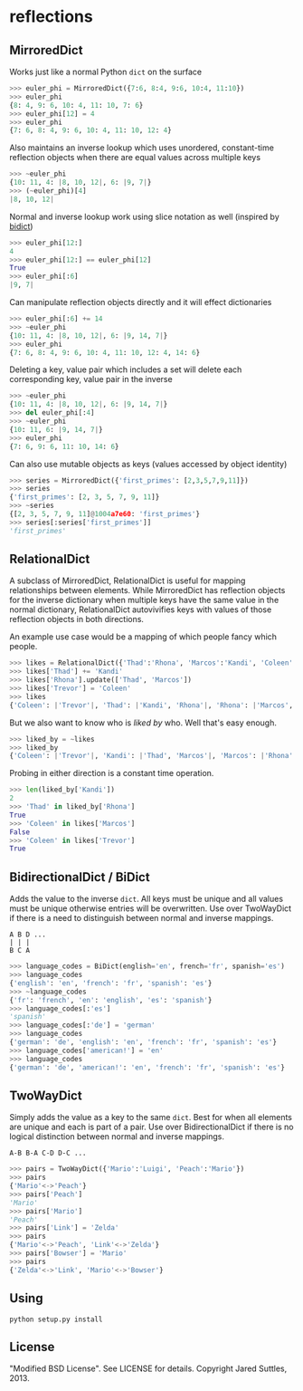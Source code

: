 reflections
===========

MirroredDict
------------

Works just like a normal Python `dict` on the surface

```python
>>> euler_phi = MirroredDict({7:6, 8:4, 9:6, 10:4, 11:10})
>>> euler_phi
{8: 4, 9: 6, 10: 4, 11: 10, 7: 6}
>>> euler_phi[12] = 4
>>> euler_phi
{7: 6, 8: 4, 9: 6, 10: 4, 11: 10, 12: 4}
```

Also maintains an inverse lookup which uses unordered, constant-time reflection objects when there are equal values across multiple keys

```python
>>> ~euler_phi
{10: 11, 4: |8, 10, 12|, 6: |9, 7|}
>>> (~euler_phi)[4]
|8, 10, 12|
```

Normal and inverse lookup work using slice notation as well (inspired by [bidict](https://pypi.python.org/pypi/bidict))

```python
>>> euler_phi[12:]
4
>>> euler_phi[12:] == euler_phi[12]
True
>>> euler_phi[:6]
|9, 7|
```

Can manipulate reflection objects directly and it will effect dictionaries

```python
>>> euler_phi[:6] += 14
>>> ~euler_phi
{10: 11, 4: |8, 10, 12|, 6: |9, 14, 7|}
>>> euler_phi
{7: 6, 8: 4, 9: 6, 10: 4, 11: 10, 12: 4, 14: 6}
```

Deleting a key, value pair which includes a set will delete each corresponding key, value pair in the inverse

```python
>>> ~euler_phi
{10: 11, 4: |8, 10, 12|, 6: |9, 14, 7|}
>>> del euler_phi[:4]
>>> ~euler_phi
{10: 11, 6: |9, 14, 7|}
>>> euler_phi
{7: 6, 9: 6, 11: 10, 14: 6}
```

Can also use mutable objects as keys (values accessed by object identity)

```python
>>> series = MirroredDict({'first_primes': [2,3,5,7,9,11]})
>>> series
{'first_primes': [2, 3, 5, 7, 9, 11]}
>>> ~series
{[2, 3, 5, 7, 9, 11]@1004a7e60: 'first_primes'}
>>> series[:series['first_primes']]
'first_primes'
```

RelationalDict
--------------

A subclass of MirroredDict, RelationalDict is useful for mapping relationships between elements. While MirroredDict has reflection objects for the inverse dictionary when multiple keys have the same value in the normal dictionary, RelationalDict autovivifies keys with values of those reflection objects in both directions.

An example use case would be a mapping of which people fancy which people.

```python
>>> likes = RelationalDict({'Thad':'Rhona', 'Marcos':'Kandi', 'Coleen':'Trevor'})
>>> likes['Thad'] += 'Kandi'
>>> likes['Rhona'].update(['Thad', 'Marcos'])
>>> likes['Trevor'] = 'Coleen'
>>> likes
{'Coleen': |'Trevor'|, 'Thad': |'Kandi', 'Rhona'|, 'Rhona': |'Marcos', 'Thad'|, 'Trevor': |'Coleen'|, 'Marcos': |'Kandi'|}
```

But we also want to know who is *liked by* who. Well that's easy enough.

```python
>>> liked_by = ~likes
>>> liked_by
{'Coleen': |'Trevor'|, 'Kandi': |'Thad', 'Marcos'|, 'Marcos': |'Rhona'|, 'Rhona': |'Thad'|, 'Trevor': |'Coleen'|, 'Thad': |'Rhona'|}
```

Probing in either direction is a constant time operation.

```python
>>> len(liked_by['Kandi'])
2
>>> 'Thad' in liked_by['Rhona']
True
>>> 'Coleen' in likes['Marcos']
False
>>> 'Coleen' in likes['Trevor']
True
```

BidirectionalDict / BiDict
--------------------------

Adds the value to the inverse `dict`. All keys must be unique and all values must be unique otherwise entries will be overwritten. Use over TwoWayDict if there is a need to distinguish between normal and inverse mappings.

    A B D ...
    | | |
    B C A

```python
>>> language_codes = BiDict(english='en', french='fr', spanish='es')
>>> language_codes
{'english': 'en', 'french': 'fr', 'spanish': 'es'}
>>> ~language_codes
{'fr': 'french', 'en': 'english', 'es': 'spanish'}
>>> language_codes[:'es']
'spanish'
>>> language_codes[:'de'] = 'german'
>>> language_codes
{'german': 'de', 'english': 'en', 'french': 'fr', 'spanish': 'es'}
>>> language_codes['american!'] = 'en'
>>> language_codes
{'german': 'de', 'american!': 'en', 'french': 'fr', 'spanish': 'es'}
```

TwoWayDict
----------

Simply adds the value as a key to the same `dict`. Best for when all elements are unique and each is part of a pair. Use over BidirectionalDict if there is no logical distinction between normal and inverse mappings.

    A-B B-A C-D D-C ...

```python
>>> pairs = TwoWayDict({'Mario':'Luigi', 'Peach':'Mario'})
>>> pairs
{'Mario'<->'Peach'}
>>> pairs['Peach']
'Mario'
>>> pairs['Mario']
'Peach'
>>> pairs['Link'] = 'Zelda'
>>> pairs
{'Mario'<->'Peach', 'Link'<->'Zelda'}
>>> pairs['Bowser'] = 'Mario'
>>> pairs
{'Zelda'<->'Link', 'Mario'<->'Bowser'}
```

Using
-----

    python setup.py install

License
-------

"Modified BSD License". See LICENSE for details. Copyright Jared Suttles, 2013.
